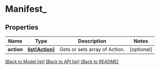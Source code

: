 # Manifest_

## Properties
Name | Type | Description | Notes
------------ | ------------- | ------------- | -------------
**action** | [**list[Action]**](Action.md) | Gets or sets array of Action. | [optional] 

[[Back to Model list]](../README.md#documentation-for-models) [[Back to API list]](../README.md#documentation-for-api-endpoints) [[Back to README]](../README.md)


